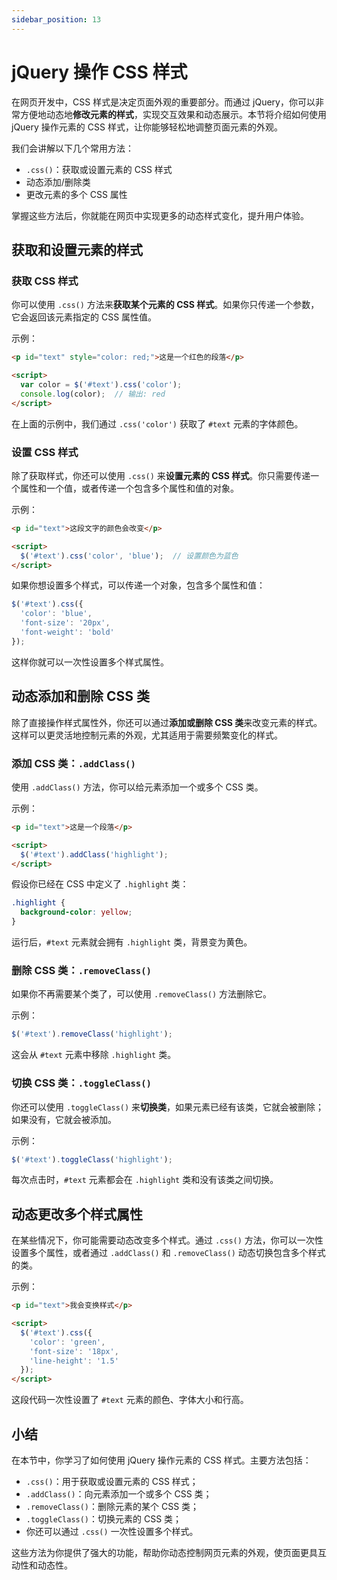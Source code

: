 ```yaml
---
sidebar_position: 13
---
```


# jQuery 操作 CSS 样式

在网页开发中，CSS 样式是决定页面外观的重要部分。而通过 jQuery，你可以非常方便地动态地**修改元素的样式**，实现交互效果和动态展示。本节将介绍如何使用 jQuery 操作元素的 CSS 样式，让你能够轻松地调整页面元素的外观。

我们会讲解以下几个常用方法：

- `.css()`：获取或设置元素的 CSS 样式
- 动态添加/删除类
- 更改元素的多个 CSS 属性

掌握这些方法后，你就能在网页中实现更多的动态样式变化，提升用户体验。



## 获取和设置元素的样式

### 获取 CSS 样式

你可以使用 `.css()` 方法来**获取某个元素的 CSS 样式**。如果你只传递一个参数，它会返回该元素指定的 CSS 属性值。

示例：

```html showLineNumbers
<p id="text" style="color: red;">这是一个红色的段落</p>

<script>
  var color = $('#text').css('color');
  console.log(color);  // 输出: red
</script>
```

在上面的示例中，我们通过 `.css('color')` 获取了 `#text` 元素的字体颜色。

### 设置 CSS 样式

除了获取样式，你还可以使用 `.css()` 来**设置元素的 CSS 样式**。你只需要传递一个属性和一个值，或者传递一个包含多个属性和值的对象。

示例：

```html showLineNumbers
<p id="text">这段文字的颜色会改变</p>

<script>
  $('#text').css('color', 'blue');  // 设置颜色为蓝色
</script>
```

如果你想设置多个样式，可以传递一个对象，包含多个属性和值：

```javascript showLineNumbers
$('#text').css({
  'color': 'blue',
  'font-size': '20px',
  'font-weight': 'bold'
});
```

这样你就可以一次性设置多个样式属性。



## 动态添加和删除 CSS 类

除了直接操作样式属性外，你还可以通过**添加或删除 CSS 类**来改变元素的样式。这样可以更灵活地控制元素的外观，尤其适用于需要频繁变化的样式。

### 添加 CSS 类：`.addClass()`

使用 `.addClass()` 方法，你可以给元素添加一个或多个 CSS 类。

示例：

```html showLineNumbers
<p id="text">这是一个段落</p>

<script>
  $('#text').addClass('highlight');
</script>
```

假设你已经在 CSS 中定义了 `.highlight` 类：

```css showLineNumbers
.highlight {
  background-color: yellow;
}
```

运行后，`#text` 元素就会拥有 `.highlight` 类，背景变为黄色。

### 删除 CSS 类：`.removeClass()`

如果你不再需要某个类了，可以使用 `.removeClass()` 方法删除它。

示例：

```javascript showLineNumbers
$('#text').removeClass('highlight');
```

这会从 `#text` 元素中移除 `.highlight` 类。

### 切换 CSS 类：`.toggleClass()`

你还可以使用 `.toggleClass()` 来**切换类**，如果元素已经有该类，它就会被删除；如果没有，它就会被添加。

示例：

```javascript showLineNumbers
$('#text').toggleClass('highlight');
```

每次点击时，`#text` 元素都会在 `.highlight` 类和没有该类之间切换。



## 动态更改多个样式属性

在某些情况下，你可能需要动态改变多个样式。通过 `.css()` 方法，你可以一次性设置多个属性，或者通过 `.addClass()` 和 `.removeClass()` 动态切换包含多个样式的类。

示例：

```html showLineNumbers
<p id="text">我会变换样式</p>

<script>
  $('#text').css({
    'color': 'green',
    'font-size': '18px',
    'line-height': '1.5'
  });
</script>
```

这段代码一次性设置了 `#text` 元素的颜色、字体大小和行高。



## 小结

在本节中，你学习了如何使用 jQuery 操作元素的 CSS 样式。主要方法包括：

- `.css()`：用于获取或设置元素的 CSS 样式；
- `.addClass()`：向元素添加一个或多个 CSS 类；
- `.removeClass()`：删除元素的某个 CSS 类；
- `.toggleClass()`：切换元素的 CSS 类；
- 你还可以通过 `.css()` 一次性设置多个样式。

这些方法为你提供了强大的功能，帮助你动态控制网页元素的外观，使页面更具互动性和动态性。
